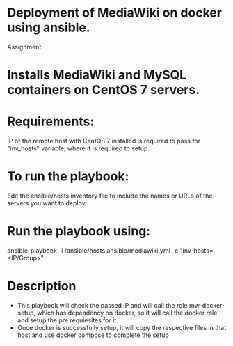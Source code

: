 # Deployment of MediaWiki on docker using ansible.
Assignment

# Installs MediaWiki and MySQL containers on CentOS 7 servers.

# Requirements:
IP of the remote host with CentOS 7 installed is required to pass for "inv_hosts" variable, where it is required to setup.

# To run the playbook:
Edit the ansible/hosts inventory file to include the names or URLs of the servers you want to deploy.

# Run the playbook using:
ansible-playbook -i /ansible/hosts ansible/mediawiki.yml -e "inv_hosts=<IP/Group>"

# Description
- This playbook will check the passed IP and will call the role mw-docker-setup, which has dependency on docker, so it will call the docker role and setup the pre requiesites for it. 
- Once docker is successfully setup, it will copy the respective files in that host and use docker compose to complete the setup
